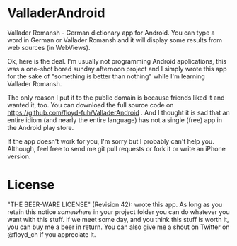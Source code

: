 ValladerAndroid
===============

Vallader Romansh - German dictionary app for Android. You can type a word in German or Vallader Romansh and it will display some results from web sources (in WebViews).

Ok, here is the deal. I'm usually not programming Android applications, this was a one-shot bored sunday afternoon project and I simply wrote this app for the sake of "something is better than nothing" while I'm learning Vallader Romansh.

The only reason I put it to the public domain is because friends liked it and wanted it, too. You can download the full source code on https://github.com/floyd-fuh/ValladerAndroid .  And I thought it is sad that an entire idiom (and nearly the entire language) has not a single (free) app in the Android play store.

If the app doesn't work for you, I'm sorry but I probably can't help you. Although, feel free to send me git pull requests or fork it or write an iPhone version.


License
===============

"THE BEER-WARE LICENSE" (Revision 42):
<floyd at floyd dot ch> wrote this app.  As long as you retain this notice *somewhere*
in your project folder you can do whatever you want with this stuff. If we meet some day, and you think
this stuff is worth it, you can buy me a beer in return. You can also give me a
shout on Twitter on @floyd_ch if you appreciate it.
